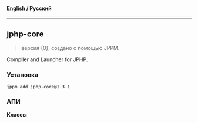 #### [English](README.md) / **Русский**

---

## jphp-core
> версия {0}, создано с помощью JPPM.

Compiler and Launcher for JPHP.

### Установка
```
jppm add jphp-core@1.3.1
```

### АПИ
**Классы**